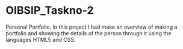 # OIBSIP_Taskno-2
Personal Portfolio. In this project I had make an overview of making a portfolio and showing the details of the person through it using the languages HTML5 and CSS.
